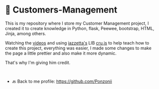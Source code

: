 # 👤 Customers-Management

This is my repository where I store my Customer Management project, I created it to create knowledge in Python, flask, Peewee, bootstrap, HTML, Jinja, among others.

Watching the [videos](https://www.youtube.com/playlist?list=PL39zbyHjgjrbsP3xFSc-YH-6FN8WNpglh) and using [iazzetta's](https://github.com/Iazzetta/) LIB [cru.js](https://github.com/Iazzetta/cru.js) to help teach how to create this project, everything was easier, I made some changes to make the page a little prettier and also make it more dynamic.

That's why I'm giving him credit.

<br>

- 🔙 Back to me profile: https://github.com/Ponzonii
